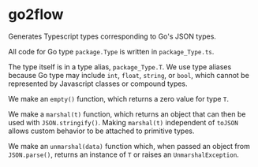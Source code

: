 go2flow
=======

Generates Typescript types corresponding to Go's JSON types.

All code for Go type `package.Type` is written in `package_Type.ts`.

The type itself is in a type alias, `package_Type.T`.  We use type aliases
because Go type may include `int`, `float`, `string`, or `bool`, which cannot
be represented by Javascript classes or compound types.

We make an `empty()` function, which returns a zero value for type `T`.

We make a `marshal(t)` function, which returns an object that can then be used
with `JSON.stringify()`.  Making `marshal(t)` independent of `toJSON` allows
custom behavior to be attached to primitive types.

We make an `unmarshal(data)` function which, when passed an object from
`JSON.parse()`, returns an instance of `T` or raises an `UnmarshalException`.
